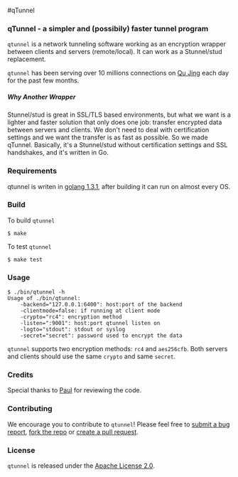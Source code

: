 #qTunnel

### qTunnel - a simpler and (possibily) faster tunnel program

`qtunnel` is a network tunneling software working as an encryption wrapper between clients and servers (remote/local). It can work as a Stunnel/stud replacement.

`qtunnel` has been serving over 10 millions connections on [Qu Jing](http://getqujing.com) each day for the past few months.

##### Why Another Wrapper

Stunnel/stud is great in SSL/TLS based environments, but what we want is a lighter and faster solution that only does one job: transfer encrypted data between servers and clients. We don't need to deal with certification settings and we want the transfer is as fast as possible. So we made qTunnel. Basically, it's a Stunnel/stud without certification settings and SSL handshakes, and it's written in Go.

### Requirements

qtunnel is writen in [golang 1.3.1](http://golang.org/dl/), after building it can run on almost every OS.

### Build

To build `qtunnel`

`$ make`

To test `qtunnel`

`$ make test`

### Usage

	$ ./bin/qtunnel -h
	Usage of ./bin/qtunnel:
		-backend="127.0.0.1:6400": host:port of the backend
		-clientmode=false: if running at client mode
		-crypto="rc4": encryption method
		-listen=":9001": host:port qtunnel listen on
		-logto="stdout": stdout or syslog
		-secret="secret": password used to encrypt the data
 		
`qtunnel` supports two encryption methods: `rc4` and `aes256cfb`. Both servers and clients should use the same `crypto` and same `secret`.

### Credits

Special thanks to [Paul](http://paulrosenzweig.com) for reviewing the code.

### Contributing

We encourage you to contribute to `qtunnel`! Please feel free to [submit a bug report](https://github.com/getqujing/qtunnel/issues), [fork the repo](https://github.com/getqujing/qtunnel/fork) or [create a pull request](https://github.com/getqujing/qtunnel/pulls).

### License

`qtunnel` is released under the [Apache License 2.0](http://www.apache.org/licenses/LICENSE-2.0.html).

